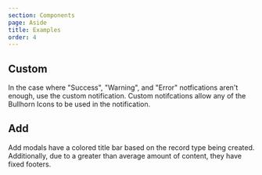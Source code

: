 ```yaml
---
section: Components
page: Aside
title: Examples
order: 4
---
```


## Custom

In the case where "Success", "Warning", and "Error" notfications aren't enough, use the custom notification. Custom notifcations allow any of the Bullhorn Icons to be used in the notification.

<code-example example="aside-usage"></code-example>

## Add

Add modals have a colored title bar based on the record type being created. Additionally, due to a greater than average amount of content, they have fixed footers.

<code-example example="aside-form"></code-example>
